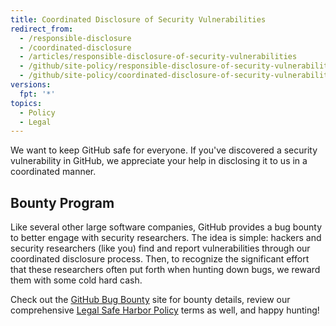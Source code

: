 ```yaml
---
title: Coordinated Disclosure of Security Vulnerabilities
redirect_from:
  - /responsible-disclosure
  - /coordinated-disclosure
  - /articles/responsible-disclosure-of-security-vulnerabilities
  - /github/site-policy/responsible-disclosure-of-security-vulnerabilities
  - /github/site-policy/coordinated-disclosure-of-security-vulnerabilities
versions:
  fpt: '*'
topics:
  - Policy
  - Legal
---
```


We want to keep GitHub safe for everyone. If you've discovered a security vulnerability in GitHub, we appreciate your help in disclosing it to us in a coordinated manner.

## Bounty Program

Like several other large software companies, GitHub provides a bug bounty to better engage with security researchers. The idea is simple: hackers and security researchers (like you) find and report vulnerabilities through our coordinated disclosure process. Then, to recognize the significant effort that these researchers often put forth when hunting down bugs, we reward them with some cold hard cash.

Check out the [GitHub Bug Bounty](https://bounty.github.com) site for bounty details, review our comprehensive [Legal Safe Harbor Policy](/articles/github-bug-bounty-program-legal-safe-harbor) terms as well, and happy hunting!
